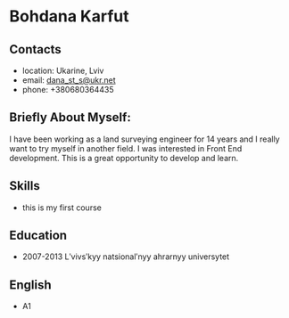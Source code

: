 # Bohdana Karfut
## Contacts
- location: Ukarine, Lviv
- email: dana_st_s@ukr.net
- phone: +380680364435
## Briefly About Myself:
I have been working as a land surveying engineer for 14 years and I really want to try myself in another field. I was interested in Front End development. This is a great opportunity to develop and learn.
## Skills
- this is my first course
## Education
- 2007-2013 Lʹvivsʹkyy natsionalʹnyy ahrarnyy universytet
## English
- A1